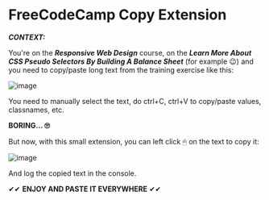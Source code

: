 <h1>FreeCodeCamp Copy Extension </h1>

***CONTEXT:*** 

You're on the ***Responsive Web Design*** course, on the ***Learn More About CSS Pseudo Selectors By Building A Balance Sheet*** (for example 😉) and you need to copy/paste long text from the training exercise like this:

![image](https://user-images.githubusercontent.com/95227250/192341408-acda74e4-9c8e-4ef7-9778-40ba87f732ba.png)

You need to manually select the text, do ctrl+C, ctrl+V to copy/paste values, classnames, etc. 


**BORING... 🙄**


But now, with this small extension, you can left click 🖱 on the text to copy it:

![image](https://user-images.githubusercontent.com/95227250/192342311-0e913794-2b38-4804-841d-2c84ee23e866.png)

And log the copied text in the console.


✔✔ **ENJOY AND PASTE IT EVERYWHERE** ✔✔
